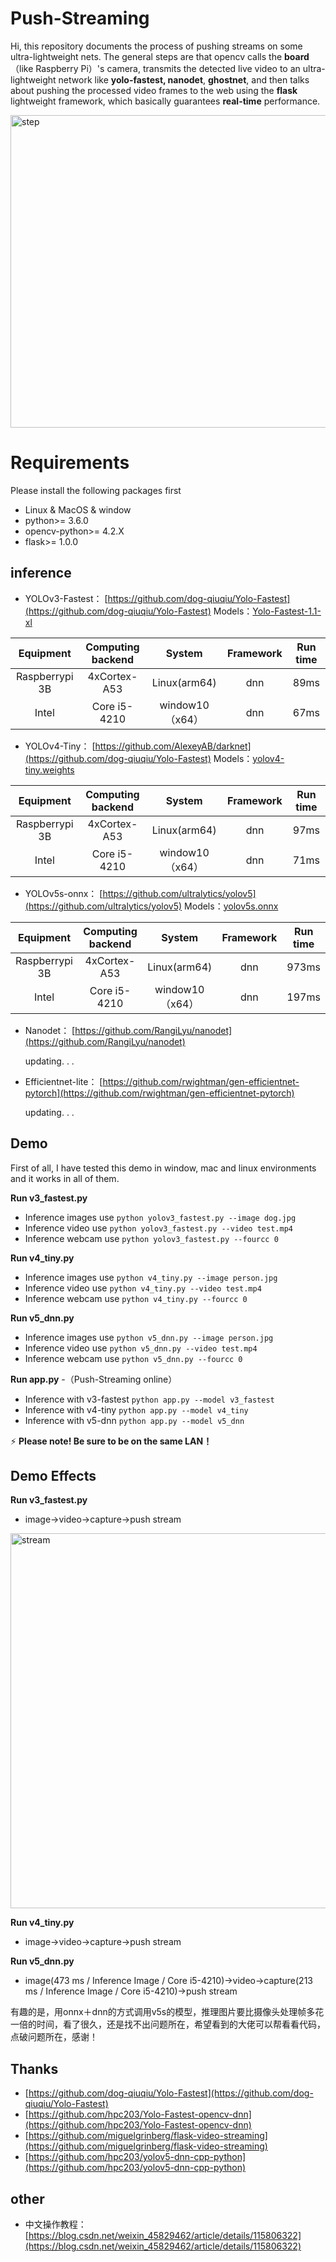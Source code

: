 
# Push-Streaming

Hi, this repository documents the process of pushing streams on some ultra-lightweight nets. The general steps are that opencv calls the **board**（like Raspberry Pi）'s camera, transmits the detected live video to an ultra-lightweight network like **yolo-fastest, nanodet**, **ghostnet**, and then talks about pushing the processed video frames to the web using the **flask** lightweight framework, which basically guarantees **real-time** performance.

<img src="https://github.com/pengtougu/Push-Streaming/blob/master/result/step.png" width="700" height="500" alt="step"/><br/>

# Requirements

Please install the following packages first
-   Linux & MacOS & window
- python>= 3.6.0
- opencv-python>= 4.2.X
- flask>= 1.0.0
## inference
- YOLOv3-Fastest： [https://github.com/dog-qiuqiu/Yolo-Fastest](https://github.com/dog-qiuqiu/Yolo-Fastest)
    Models：[Yolo-Fastest-1.1-xl](https://github.com/dog-qiuqiu/Yolo-Fastest/tree/master/ModelZoo/yolo-fastest-1.1_coco)
    
Equipment | Computing backend | System | Framework | Run time
 :-----:|:-----:|:-----:|:----------:|:----:|
Raspberrypi 3B| 4xCortex-A53 | Linux(arm64) | dnn | 89ms
Intel | Core i5-4210 | window10（x64） | dnn | 67ms


- YOLOv4-Tiny： [https://github.com/AlexeyAB/darknet](https://github.com/dog-qiuqiu/Yolo-Fastest)
    Models：[yolov4-tiny.weights](https://github.com/AlexeyAB/darknet/releases/download/darknet_yolo_v4_pre/yolov4-tiny.weights)

Equipment | Computing backend | System | Framework | Run time
 :-----:|:-----:|:-----:|:----------:|:----:|
Raspberrypi 3B| 4xCortex-A53 | Linux(arm64) | dnn | 97ms
Intel | Core i5-4210 | window10（x64） | dnn | 71ms


- YOLOv5s-onnx： [https://github.com/ultralytics/yolov5](https://github.com/ultralytics/yolov5)
Models：[yolov5s.onnx](https://github.com/hpc203/yolov5-dnn-cpp-python)

Equipment | Computing backend | System | Framework | Run time
 :-----:|:-----:|:-----:|:----------:|:----:|
Raspberrypi 3B| 4xCortex-A53 | Linux(arm64) | dnn | 973ms
Intel | Core i5-4210 | window10（x64） | dnn | 197ms

   
- Nanodet： [https://github.com/RangiLyu/nanodet](https://github.com/RangiLyu/nanodet)

   updating. . . 
- Efficientnet-lite： [https://github.com/rwightman/gen-efficientnet-pytorch](https://github.com/rwightman/gen-efficientnet-pytorch)

   updating. . . 

## Demo

First of all, I have tested this demo in window, mac and linux environments and it works in all of them.

**Run v3_fastest.py**
-  	Inference images use ```python yolov3_fastest.py --image dog.jpg```
-   Inference video use ```python yolov3_fastest.py --video test.mp4```
-   Inference webcam use ```python yolov3_fastest.py --fourcc 0```

**Run v4_tiny.py**
-  	Inference images use ```python v4_tiny.py --image person.jpg```
-   Inference video use ```python v4_tiny.py --video test.mp4```
-   Inference webcam use ```python v4_tiny.py --fourcc 0```

**Run v5_dnn.py**
-  	Inference images use ```python v5_dnn.py --image person.jpg```
-   Inference video use ```python v5_dnn.py --video test.mp4```
-   Inference webcam use ```python v5_dnn.py --fourcc 0```

**Run app.py**    -（Push-Streaming online）

-  	Inference with v3-fastest ```python app.py --model v3_fastest```
-   Inference with v4-tiny ```python app.py --model v4_tiny```
- Inference with v5-dnn ```python app.py --model v5_dnn```

⚡  **Please note! Be sure to be on the same LAN！**
##  Demo Effects
**Run v3_fastest.py**

-  	image→video→capture→push stream

<img src="https://github.com/pengtougu/Push-Streaming/blob/master/result/v3_merge.png" width="700" height="600" alt="stream"/><br/>

**Run v4_tiny.py**

-  	image→video→capture→push stream

**Run v5_dnn.py**

-  	image(473 ms / Inference Image / Core i5-4210)→video→capture(213 ms / Inference Image / Core i5-4210)→push stream

有趣的是，用onnx＋dnn的方式调用v5s的模型，推理图片要比摄像头处理帧多花一倍的时间，看了很久，还是找不出问题所在，希望看到的大佬可以帮看看代码，点破问题所在，感谢！

##  Thanks

-   [https://github.com/dog-qiuqiu/Yolo-Fastest](https://github.com/dog-qiuqiu/Yolo-Fastest)
-   [https://github.com/hpc203/Yolo-Fastest-opencv-dnn](https://github.com/hpc203/Yolo-Fastest-opencv-dnn)
-  [https://github.com/miguelgrinberg/flask-video-streaming](https://github.com/miguelgrinberg/flask-video-streaming)
- [https://github.com/hpc203/yolov5-dnn-cpp-python](https://github.com/hpc203/yolov5-dnn-cpp-python)


##  other
-   中文操作教程：[https://blog.csdn.net/weixin_45829462/article/details/115806322](https://blog.csdn.net/weixin_45829462/article/details/115806322)
